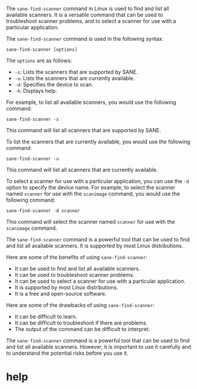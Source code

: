 The `sane-find-scanner` command in Linux is used to find and list all available scanners. It is a versatile command that can be used to troubleshoot scanner problems, and to select a scanner for use with a particular application.

The `sane-find-scanner` command is used in the following syntax:

```
sane-find-scanner [options]
```

The `options` are as follows:

* `-s`: Lists the scanners that are supported by SANE.
* `-u`: Lists the scanners that are currently available.
* `-d`: Specifies the device to scan.
* `-h`: Displays help.

For example, to list all available scanners, you would use the following command:

```
sane-find-scanner -s
```

This command will list all scanners that are supported by SANE.

To list the scanners that are currently available, you would use the following command:

```
sane-find-scanner -u
```

This command will list all scanners that are currently available.

To select a scanner for use with a particular application, you can use the `-d` option to specify the device name. For example, to select the scanner named `scanner` for use with the `scanimage` command, you would use the following command:

```
sane-find-scanner -d scanner
```

This command will select the scanner named `scanner` for use with the `scanimage` command.

The `sane-find-scanner` command is a powerful tool that can be used to find and list all available scanners. It is supported by most Linux distributions.

Here are some of the benefits of using `sane-find-scanner`:

* It can be used to find and list all available scanners.
* It can be used to troubleshoot scanner problems.
* It can be used to select a scanner for use with a particular application.
* It is supported by most Linux distributions.
* It is a free and open-source software.

Here are some of the drawbacks of using `sane-find-scanner`:

* It can be difficult to learn.
* It can be difficult to troubleshoot if there are problems.
* The output of the command can be difficult to interpret.

The `sane-find-scanner` command is a powerful tool that can be used to find and list all available scanners. However, it is important to use it carefully and to understand the potential risks before you use it.



# help 

```

```
